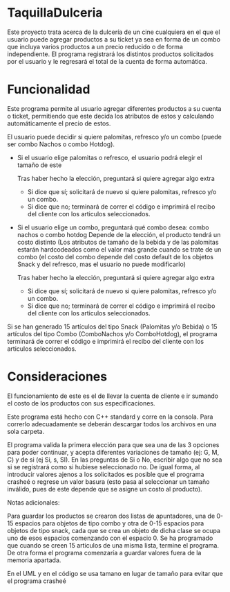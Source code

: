 # TaquillaDulceria
Este proyecto trata acerca de la dulcería de un cine cualquiera en el que el usuario puede agregar productos a su ticket ya sea en forma de un combo que incluya varios productos a un precio reducido o de forma independiente. El programa registrará los distintos productos solicitados por el usuario y le regresará el total de la cuenta de forma automática.

# Funcionalidad
Este programa permite al usuario agregar diferentes productos a su cuenta o ticket, permitiendo que este decida los atributos de estos y calculando automáticamente el precio de estos.

El usuario puede decidir si quiere palomitas, refresco y/o un combo (puede ser combo Nachos o combo Hotdog).

- Si el usuario elige palomitas o refresco, el usuario podrá elegir el tamaño de este
  
  Tras haber hecho la elección, preguntará si quiere agregar algo extra
    +  Si dice que sí; solicitará de nuevo si quiere palomitas, refresco y/o un combo.
    +  Si dice que no; terminará de correr el código e imprimirá el recibo del cliente con los articulos seleccionados.

- Si el usuario elige un combo, preguntará qué combo desea: combo nachos o combo hotdog
  Depende de la elección, el producto tendrá un costo distinto
  (Los atributos de tamaño de la bebida y de las palomitas estarán hardcodeados como el valor más grande cuando se trate de un combo (el costo del combo depende del costo default de los objetos Snack y del refresco, mas el usuario no puede modificarlo)
  
  Tras haber hecho la elección, preguntará si quiere agregar algo extra
    +  Si dice que sí; solicitará de nuevo si quiere palomitas, refresco y/o un combo.
    +  Si dice que no; terminará de correr el código e imprimirá el recibo del cliente con los articulos seleccionados.

Si se han generado 15 artículos del tipo Snack (Palomitas y/o Bebida) o 15 artículos del tipo Combo (ComboNachos y/o ComboHotdog), el programa terminará de correr el código e imprimirá el recibo del cliente con los articulos seleccionados.

  

# Consideraciones

El funcionamiento de este es el de llevar la cuenta de cliente e ir sumando el costo de los productos con sus especificaciones.

Este programa está hecho con C++ standard y corre en la consola.
Para correrlo adecuadamente se deberán descargar todos los archivos en una sola carpeta.

El programa valida la primera elección para que sea una de las 3 opciones para poder continuar, y acepta diferentes variaciones de tamaño (ej: G, M, C) y de si (ej Si, s, SI).
En las preguntas de Si o No, escribir algo que no sea si se registrará como si hubiese seleccionado no.
De igual forma, al introducir valores ajenos a los solicitados es posible que el programa crasheé o regrese un valor basura (esto pasa al seleccionar un tamaño inválido, pues de este depende que se asigne un costo al producto).

Notas adicionales:

Para guardar los productos se crearon dos listas de apuntadores, una de 0-15 espacios para objetos de tipo combo y otra de 0-15 espacios para objetos de tipo snack, cada que se crea un objeto de dicha clase se ocupa uno de esos espacios comenzando con el espacio 0. Se ha programado que cuando se creen 15 articulos de una misma lista, termine el programa. De otra forma el programa comenzaría a guardar valores fuera de la memoria apartada.

En el UML y en el código se usa tamano en lugar de tamaño para evitar que el programa crasheé


